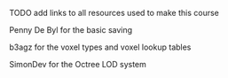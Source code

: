 TODO add links to all resources used to make this course

Penny De Byl for the basic saving

b3agz for the voxel types and voxel lookup tables

SimonDev for the Octree LOD system